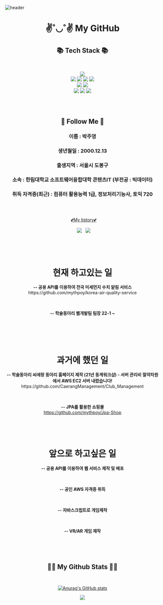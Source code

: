 <p align="center">

![header](https://capsule-render.vercel.app/api?text=welcome~&type=waving&color=50:A4A4A4,50:2ECCFA&animation=fadeIn&fontSize=35&fontColor=000000)
<br>
<h1 align="center">✌˚◡˚✌ My GitHub</h2>


<h2 align="center">📚 Tech Stack 📚</h3>
<br>
</p>
<p align="center">
  <img src="https://img.shields.io/badge/JAVA-007396?style=for-the-badge&logo=java&logoColor=white">
  <br>
  <img src="https://img.shields.io/badge/Spring-6DB33F?style=for-the-badge&logo=Spring&logoColor=white">
<img src="https://img.shields.io/badge/Spring Boot-6DB33F?style=for-the-badge&logo=SpringBoot&logoColor=white">
<img src="https://img.shields.io/badge/Spring Security-6DB33F?style=for-the-badge&logo=SpringSecurity&logoColor=white">
<img src="https://img.shields.io/badge/Thymeleaf-6DB33F?style=for-the-badge&logo=thymeleaf&logoColor=FF9900">
<br>
<img src="https://img.shields.io/badge/html-E34F26?style=for-the-badge&logo=html5&logoColor=white">
<img src="https://img.shields.io/badge/javascript-F7DF1E?style=for-the-badge&logo=javascript&logoColor=black">
<br>
<img src="https://img.shields.io/badge/Ubuntu-black?style=for-the-badge&logo=ubuntu&logoColor=FF9900">
<img src="https://img.shields.io/badge/github-181717?style=for-the-badge&logo=github&logoColor=white">
<img src="https://img.shields.io/badge/aws-232F3E?style=for-the-badge&logo=Amazon AWS&logoColor=white">
</p>
<br>
<div id="pr" align="center">
<br>
<h2 >🌈 Follow Me 🌈</h3>

<h3>이름 : 박주영</h3>
<h3>생년월일 : 2000.12.13</h3>
<h3>출생지역 : 서울시 도봉구</h3>
<h3>소속 : 한림대학교 소프트웨어융합대학 콘텐츠IT (부전공 : 빅데이터)</h3>
<h3>취득 자격증(최근) : 컴퓨터 활용능력 1급, 정보처리기능사, 토익 720</h3>


</div>
<br>
<br>
<p align="center">
  &nbsp
  <a href="https://mythpoy.tistory.com/">💕My tistory💕</a>
  <br>
  <br>
  &nbsp
  <a href="https://www.instagram.com/jyp.on/"><img src="https://img.shields.io/badge/Instagram-E4405F?style=flat-square&logo=Instagram&logoColor=white&link=https://www.instagram.com/hye_inisfree/"/></a>
  &nbsp
  <a href="mailto:okmlnsunok@gmail.com"><img src="https://img.shields.io/badge/Gmail-d14836?style=flat-square&logo=Gmail&logoColor=white&link=kimhyein7110@gmail.com"/></a>
</p>
<br><br>

<br>
<h1 align="center" class="work">현재 하고있는 일</h1>
<div align="center">
  <strong> -- 공용 API를 이용하여 전국 미세먼지 수치 알림 서비스</strong><br>
  <a>https://github.com/mythpoy/korea-air-quality-service</a>
  <br><br><br>


  <strong> -- 학술동아리 웹개발팀 팀장 22-1 ~ </strong><br>
</div>
<br>
<br>
<br>
<br>
<h1 align="center" class="work">과거에 했던 일</h1>

<div align="center">
  <strong> -- 학술동아리 씨애랑 동아리 홈페이지 제작 (21년 동계워크샵) - 서버 관리비 절약차원에서 AWS EC2 서버 내렸습니다!</strong><br>
  <a>https://github.com/CaerangManagement/Club_Management</a>

  <br><br>
  <strong> -- JPA를 활용한 쇼핑몰</strong><br>
  <a>https://github.com/mythpoy/Jpa-Shop</a>

</div>
<br><br><br>
<h1 align="center" class="work">앞으로 하고싶은 일</h1>

<div align="center">

<strong> -- 공용 API를 이용하여 웹 서비스 제작 및 배포</strong><br>

  <br><br>
  <strong> -- 공인 AWS 자격증 취득</strong><br>

  <br><br>
  <strong> -- 자바스크립트로 게임제작</strong><br>

  <br><br>
  <strong> -- VR/AR 게임 제작</strong><br>
  

</div>

<br><br><br>
 <h2 align="center">👩‍💻 My Github Stats 👩‍💻</h3>
<br>
<div align="center">

[![Anurag's GitHub stats](https://github-readme-stats.vercel.app/api?username=mythpoy&hide_title=true&show_icons=true&include_all_commits=true&disable_animations=true&theme=vue-dark)](https://github.com/anuraghazra/github-readme-stats)
</div>
<p align="center">
  <a href="https://hits.seeyoufarm.com"><img src="https://hits.seeyoufarm.com/api/count/incr/badge.svg?url=https%3A%2F%2Fgithub.com%2Fmythpoy&count_bg=%2341B883&title_bg=%23CDC2C2&icon=github.svg&icon_color=%23E7E7E7&title=hits&edge_flat=false"/></a>
</p> 

  



